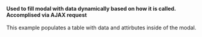 **Used to fill modal with data dynamically based on how it is called. Accomplised via AJAX request**
<br>
<br>
This example populates a table with data and attirbutes inside of the modal.
